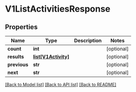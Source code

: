 # V1ListActivitiesResponse


## Properties
Name | Type | Description | Notes
------------ | ------------- | ------------- | -------------
**count** | **int** |  | [optional] 
**results** | [**list[V1Activity]**](V1Activity.md) |  | [optional] 
**previous** | **str** |  | [optional] 
**next** | **str** |  | [optional] 

[[Back to Model list]](../README.md#documentation-for-models) [[Back to API list]](../README.md#documentation-for-api-endpoints) [[Back to README]](../README.md)


